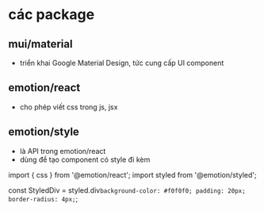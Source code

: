 # các package

## mui/material

- triển khai Google Material Design, tức cung cấp UI component
<!--link về Google material design: https://m2.material.io/design/introduction -->

## emotion/react

- cho phép viết css trong js, jsx

## emotion/style
- là API trong emotion/react
- dùng để tạo component có style đi kèm

import { css } from '@emotion/react';
import styled from '@emotion/styled';

const StyledDiv = styled.div`
  background-color: #f0f0f0;
  padding: 20px;
  border-radius: 4px;
`;